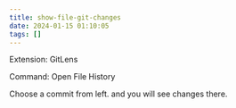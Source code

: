 ```yaml
---
title: show-file-git-changes
date: 2024-01-15 01:10:05
tags: []
---
```

Extension: GitLens

Command: Open File History

Choose a commit from left. and you will see changes there.

